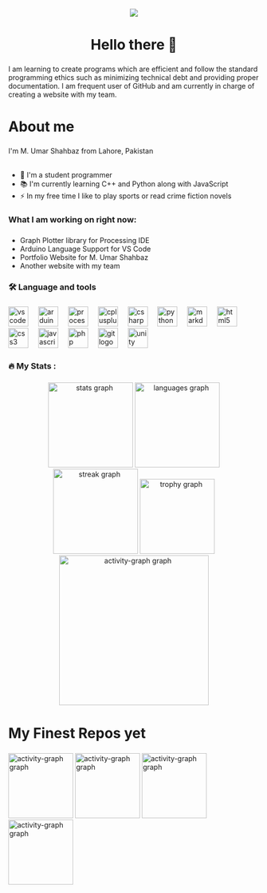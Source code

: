 <br clear="both">

<div align="center">
  <img src="https://profile-counter.glitch.me/KingHowler/count.svg?"  />
</div>

###

<h1 align="center">Hello there 👋</h1>

###

I am learning to create programs which are efficient and follow the standard programming ethics such as minimizing technical debt and providing proper documentation. I am frequent user of GitHub and am currently in charge of creating a website with my team.

###

<h1 align="left">About me</h1>

###

I'm M. Umar Shahbaz from Lahore, Pakistan<br><br>
- 🔭 I'm a student programmer
- 📚 I'm currently learning C++ and Python along with JavaScript
- ⚡ In my free time I like to play sports or read crime fiction novels

###

<h3 align="left">What I am working on right now:</h3>

###

- Graph Plotter library for Processing IDE
- Arduino Language Support for VS Code
- Portfolio Website for M. Umar Shahbaz
- Another website with my team

###

<h3 align="left">🛠 Language and tools</h3>

###

<div align="left">
  <img src="https://cdn.jsdelivr.net/gh/devicons/devicon/icons/vscode/vscode-original.svg" height="40" alt="vscode logo"  />
  <img width="12" />
  <img src="https://cdn.jsdelivr.net/gh/devicons/devicon/icons/arduino/arduino-original.svg" height="40" alt="arduino logo"  />
  <img width="12" />
  <img src="https://skillicons.dev/icons?i=processing" height="40" alt="processing logo"  />
  <img width="12" />
  <img src="https://cdn.jsdelivr.net/gh/devicons/devicon/icons/cplusplus/cplusplus-original.svg" height="40" alt="cplusplus logo"  />
  <img width="12" />
  <img src="https://cdn.jsdelivr.net/gh/devicons/devicon/icons/csharp/csharp-original.svg" height="40" alt="csharp logo"  />
  <img width="12" />
  <img src="https://cdn.jsdelivr.net/gh/devicons/devicon/icons/python/python-original.svg" height="40" alt="python logo"  />
  <img width="12" />
  <img src="https://cdn.jsdelivr.net/gh/devicons/devicon/icons/markdown/markdown-original.svg" height="40" alt="markdown logo"  />
  <img width="12" />
  <img src="https://cdn.jsdelivr.net/gh/devicons/devicon/icons/html5/html5-original.svg" height="40" alt="html5 logo"  />
  <img width="12" />
  <img src="https://cdn.jsdelivr.net/gh/devicons/devicon/icons/css3/css3-original.svg" height="40" alt="css3 logo"  />
  <img width="12" />
  <img src="https://cdn.jsdelivr.net/gh/devicons/devicon/icons/javascript/javascript-original.svg" height="40" alt="javascript logo"  />
  <img width="12" />
  <img src="https://cdn.jsdelivr.net/gh/devicons/devicon/icons/php/php-original.svg" height="40" alt="php logo"  />
  <img width="12" />
  <img src="https://cdn.jsdelivr.net/gh/devicons/devicon/icons/git/git-original.svg" height="40" alt="git logo"  />
  <img width="12" />
  <img src="https://cdn.jsdelivr.net/gh/devicons/devicon/icons/unity/unity-original.svg" height="40" alt="unity logo"  />
</div>

###

<h3 align="left">🔥   My Stats :</h3>

###

<div align="center">
  <img src="https://github-readme-stats.vercel.app/api?username=KingHowler&hide_title=false&hide_rank=false&rank_icon=percentile&show_icons=true&include_all_commits=true&count_private=true&disable_animations=false&theme=dark&locale=en&hide_border=false&order=1" height="170" alt="stats graph"  />
  <img src="https://github-readme-stats.vercel.app/api/top-langs?username=KingHowler&size_weight=0.4&count_weight=0.6&locale=en&hide_title=false&layout=compact&card_width=320&langs_count=8&theme=dark&hide_border=false&order=2" height="170" alt="languages graph"  />
  <img src="https://streak-stats.demolab.com?user=KingHowler&locale=en&mode=daily&theme=dark&hide_border=false&border_radius=5&order=3" height="170" alt="streak graph"  />
  <img src="https://github-profile-trophy.vercel.app?username=KingHowler&theme=darkhub&column=-1&row=1&margin-w=8&margin-h=8&no-bg=false&no-frame=false&order=4" height="150" alt="trophy graph"  />
  <img src="https://github-readme-activity-graph.vercel.app/graph?username=KingHowler&radius=16&theme=react&area=true&order=5" height="300" alt="activity-graph graph"  />
</div>

###

<h1 align="left"> My Finest Repos yet</h1>

###

[<img src="https://github-readme-stats.vercel.app/api/pin/?username=KingHowler&repo=Graph-Plotter" height="130" alt="activity-graph graph"/>](https://www.github.com/KingHowler/Graph-Plotter)
[<img src="https://github-readme-stats.vercel.app/api/pin/?username=KingHowler&repo=Arduino-Language-Support" height="130" alt="activity-graph graph"/>](https://www.github.com/KingHowler/Arduino-Language-Support)
[<img src="https://github-readme-stats.vercel.app/api/pin/?username=KingHowler&repo=Line-Follower" height="130" alt="activity-graph graph"/>](https://www.github.com/KingHowler/Line-Follower)
[<img src="https://github-readme-stats.vercel.app/api/pin/?username=KingHowler&repo=UNO-Card-Game" height="130" alt="activity-graph graph"/>](https://www.github.com/KingHowler/UNO-Card-Game)
